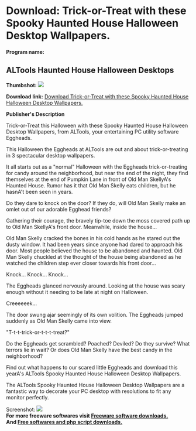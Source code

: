 # Download: Trick-or-Treat with these Spooky Haunted House Halloween Desktop Wallpapers.

**Program name:**

## ALTools Haunted House Halloween Desktops

  
**Thumbshot:** ![](http://www.freewarefiles.com/screenshot/altoolshalloweenwp_md.jpg)   
  
**Download link:** [Download Trick-or-Treat with these Spooky Haunted House Halloween Desktop Wallpapers.](http://freesoftwares.boysofts.com/ALTools-Haunted-House-Halloween-Desktops_program_37273.html)  
  


**Publisher's Description**  
  


Trick-or-Treat this Halloween with these Spooky Haunted House Halloween Desktop Wallpapers, from ALTools, your entertaining PC utility software Eggheads. 

This Halloween the Eggheads at ALTools are out and about trick-or-treating in 3 spectacular desktop wallpapers. 

It all starts out as a "normal" Halloween with the Eggheads trick-or-treating for candy around the neighborhood, but near the end of the night, they find themselves at the end of Pumpkin Lane in front of Old Man SkellyA's Haunted House. Rumor has it that Old Man Skelly eats children, but he hasnA't been seen in years.

Do they dare to knock on the door? If they do, will Old Man Skelly make an omlet out of our adorable Egghead friends? 

Gathering their courage, the bravely tip-toe down the moss covered path up to Old Man SkellyA's front door. Meanwhile, inside the house...

Old Man Skelly cracked the bones in his cold hands as he stared out the dusty window. It had been years since anyone had dared to approach his door. Most people believed the house to be abandoned and haunted. Old Man Skelly chuckled at the thought of the house being abandoned as he watched the children step ever closer towards his front door...

Knock... Knock... Knock...

The Eggheads glanced nervously around. Looking at the house was scary enough without it needing to be late at night on Halloween. 

Creeeeeek...

The door swung ajar seemingly of its own volition. The Eggheads jumped suddenly as Old Man Skelly came into view.

"T-t-t-trick-or-t-t-t-treat?" 

Do the Eggheads get scrambled? Poached? Deviled? Do they survive? What terrors lie in wait? Or does Old Man Skelly have the best candy in the neighborhood? 

Find out what happens to our scared little Eggheads and download this yearA's ALTools Spooky Haunted House Halloween Desktop Wallpapers. 

The ALTools Spooky Haunted House Halloween Desktop Wallpapers are a fantastic way to decorate your PC desktop with resolutions to fit any monitor perfectly. 

  
  
Screenshot: ![](http://www.freewarefiles.com/screenshot/altoolshalloweenwp.jpg)   
**For more freeware softwares visit [Freeware software downloads.](http://freesoftwares.boysofts.com/)**   
**And [Free softwares and php script downloads.](http://www.boysofts.com/)**
